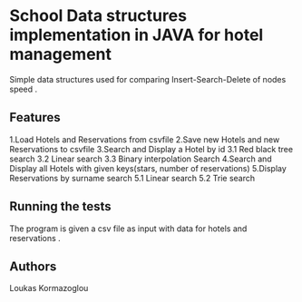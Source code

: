 # School Data structures implementation in JAVA for hotel management

Simple data structures used for comparing Insert-Search-Delete of nodes speed . 

## Features 
1.Load Hotels and Reservations from csvfile
2.Save new Hotels and new Reservations to csvfile
3.Search and Display a Hotel by id 
  3.1 Red black tree search
  3.2 Linear search
  3.3 Binary interpolation Search
4.Search and Display all Hotels with given keys(stars, number of reservations)
5.Display Reservations by surname search
  5.1 Linear search
  5.2 Trie search

## Running the tests

The program is given a csv file as input with data for hotels and reservations .


## Authors

Loukas Kormazoglou
